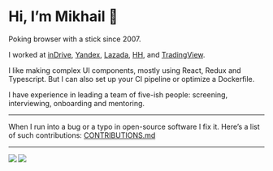 # Hi, I’m Mikhail 👋

Poking browser with a stick since 2007.

I worked at <a href="https://indrive.com/en/our-story/">inDrive</a>, <a href="https://yandex.ru/company">Yandex</a>, <a href="https://www.lazada.com/en/">Lazada</a>, <a href="https://hh.ru/article/28">HH</a>, and <a href="https://www.tradingview.com/">TradingView</a>.

I like making complex UI components, mostly using React, Redux and Typescript.
But I can also set up your CI pipeline or optimize a Dockerfile.

I have experience in leading a team of five-ish people: screening, interviewing, onboarding and mentoring.

***

When I run into a bug or a typo in open-source software I fix it.
Here’s a list of such contributions: [CONTRIBUTIONS.md](./CONTRIBUTIONS.md)

***

<img align=left src="https://github-readme-stats.vercel.app/api?username=ixth&theme=cobalt2&hide_rank=true" />
<img align=left src="https://github-readme-stats.vercel.app/api/top-langs/?username=ixth&theme=cobalt2&layout=compact" />
